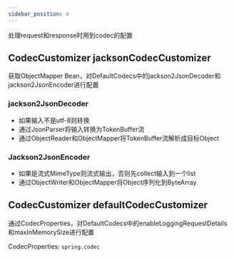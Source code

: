 ```yaml
---
sidebar_position: 4
---
```


处理request和response时用到codec的配置

## CodecCustomizer jacksonCodecCustomizer

获取ObjectMapper Bean，对DefaultCodecs中的jackson2JsonDecoder和jackson2JsonEncoder进行配置

### jackson2JsonDecoder

- 如果输入不是utf-8则转换
- 通过JsonParser将输入转换为TokenBuffer流
- 通过ObjectReader和ObjectMapper将TokenBuffer流解析成目标Object

### Jackson2JsonEncoder

- 如果是流式MimeType则流式输出，否则先collect输入到一个list
- 通过ObjectWriter和ObjectMapper将Object序列化到ByteArray

## CodecCustomizer defaultCodecCustomizer

通过CodecProperties，对DefaultCodecs中的enableLoggingRequestDetails和maxInMemorySize进行配置

CodecProperties: `spring.codec`
